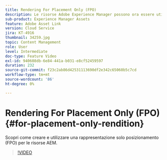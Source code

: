 ```yaml
---
title: Rendering For Placement Only (FPO)
description: Le risorse Adobe Experience Manager possono ora essere utilizzate da designer e utenti creativi nelle applicazioni desktop Adobe Creative Cloud preferite. L’estensione Adobe Asset Link per Adobe Creative Cloud Enterprise estende la funzionalità di ricerca e navigazione, ordinamento, anteprima, caricamento di risorse, estrazione, modifica, archiviazione e visualizzazione dei metadati delle risorse AEM negli strumenti Creative Cloud come Adobe Photoshop, InDesign e Illustrator.
sub-product: Experience Manager Assets
feature: Adobe Asset Link
version: Cloud Service
jira: KT-4916
thumbnail: 34259.jpg
topic: Content Management
role: User
level: Intermediate
doc-type: Feature Video
exl-id: 940608db-6e84-441a-b031-e8cf52459597
duration: 232
source-git-commit: f23c2ab86d42531113690df2e342c65060b5c7cd
workflow-type: tm+mt
source-wordcount: '86'
ht-degree: 0%

---
```


# Rendering For Placement Only (FPO){#for-placement-only-rendition}

Scopri come creare e utilizzare una rappresentazione solo posizionamento (FPO) per le risorse AEM.

>[!VIDEO](https://video.tv.adobe.com/v/34259?quality=12&learn=on)
